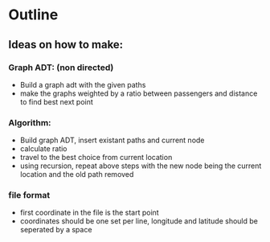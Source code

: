 # Outline
## Ideas on how to make:

### Graph ADT: (non directed)

- Build a graph adt with the given paths
- make the graphs weighted by a ratio between passengers and distance to find best next point

### Algorithm:
- Build graph ADT, insert existant paths and current node  
- calculate ratio
- travel to the best choice from current location
- using recursion, repeat above steps with the new node being the current location and the old path removed

### file format
- first coordinate in the file is the start point
- coordinates should be one set per line, longitude and latitude should be seperated by a space
